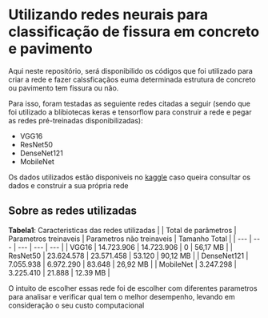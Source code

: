 # Utilizando redes neurais para classificação de fissura em concreto e pavimento

Aqui neste repositório, será disponibilido os códigos que foi utilizado para criar a rede e fazer calssficaçãos euma determinada estrutura de concreto ou pavimento tem fissura ou não.

Para isso, foram testadas as seguiente redes citadas a seguir (sendo que foi utilizado a blibiotecas keras e tensorflow para construir a rede e pegar as redes pré-treinadas disponibilizadas):
- VGG16
- ResNet50
- DenseNet121
- MobileNet

Os dados utilizados estão disponiveis no [kaggle](https://www.kaggle.com/datasets/oluwaseunad/concrete-and-pavement-crack-images) caso queira consultar os dados e construir a sua própria rede

## Sobre as redes utilizadas

**Tabela1**: Caracteristicas das redes utilizadas
|  | Total de parâmetros | Parametros treinaveis | Parametros não treinaveis | Tamanho Total |
| --- | --- | --- | --- | --- |
| VGG16 |  14.723.906  |   14.723.906  | 0    |  56,17 MB   |
| ResNet50 |   23.624.578 |   23.571.458  |  53.120   |   90,12 MB  |
| DenseNet121 |  7.055.938  |  6.972.290    |   83.648  |  26,92 MB   |
| MobileNet | 3.247.298   |   3.225.410  |  21.888   |   12.39 MB |



O intuito de escolher essas rede foi de escolher com diferentes parametros para analisar e verificar qual tem o melhor desempenho, levando em consideração o seu custo computacional

